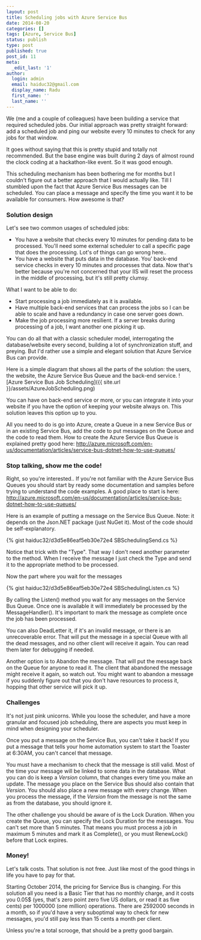 ```yaml
---
layout: post
title: Scheduling jobs with Azure Service Bus
date: 2014-08-20
categories: []
tags: [Azure, Service Bus]
status: publish
type: post
published: true
post_id: 11
meta:
  _edit_last: '1'
author:
  login: admin
  email: haiduc32@gmail.com
  display_name: Radu
  first_name: ''
  last_name: ''
---
```

We (me and a couple of colleagues) have been building a service that required scheduled jobs. Our initial approach was pretty straight forward: add a scheduled job and ping our website every 10 minutes to check for any jobs for that window.

It goes without saying that this is pretty stupid and totally not recommended. But the base engine was built during 2 days of almost round the clock coding at a hackathon-like event. So it was good enough.

This scheduling mechanism has been bothering me for months but I couldn't figure out a better approach that I would actually like. Till I stumbled upon the fact that Azure Service Bus messages can be scheduled. You can place a message and specify the time you want it to be available for consumers. How awesome is that?

### Solution design
Let's see two common usages of scheduled jobs:

- You have a website that checks every 10 minutes for pending data to be processed. You'll need some external scheduler to call a specific page that does the processing. Lot's of things can go wrong here..
- You have a website that puts data in the database. You' back-end service checks in every 10 minutes and processes that data. Now that's better because you're not concerned that your IIS will reset the process in the middle of processing, but it's still pretty clumsy.

What I want to be able to do:

- Start processing a job immediately as it is available.
- Have multiple back-end services that can process the jobs so I can be able to scale and have a redundancy in case one server goes down.
- Make the job processing more resilient. If a server breaks during processing of a job, I want another one picking it up.

You can do all that with a classic scheduler model, interrogating the database/website every second, building a lot of synchronization stuff, and preying. But I'd rather use a simple and elegant solution that Azure Service Bus can provide.

Here is a simple diagram that shows all the parts of the solution: the users, the website, the Azure Service Bus Queue and the back-end service.
![Azure Service Bus Job Scheduling]({{ site.url }}/assets/AzureJobScheduling.png)

You can have on back-end service or more, or you can integrate it into your website if you have the option of keeping your website always on. This solution leaves this option up to you.

All you need to do is go into Azure, create a Queue in a new Service Bus or in an existing Service Bus, add the code to put messages on the Queue and the code to read them. How to create the Azure Service Bus Queue is explained pretty good here: http://azure.microsoft.com/en-us/documentation/articles/service-bus-dotnet-how-to-use-queues/

### Stop talking, show me the code!
Right, so you're interested.. If you're not familiar with the Azure Service Bus Queues you should start by ready some documentation and samples before trying to understand the code examples. A good place to start is here: http://azure.microsoft.com/en-us/documentation/articles/service-bus-dotnet-how-to-use-queues/

Here is an example of putting a message on the Service Bus Queue. Note: it depends on the Json.NET package (just NuGet it). Most of the code should be self-explanatory.

{% gist haiduc32/d3d5e86eaf5eb30e72e4 SBSchedulingSend.cs %}

Notice that trick with the "Type". That way I don't need another parameter to the method. When I receive the message I just check the Type and send it to the appropriate method to be processed.

Now the part where you wait for the messages

{% gist haiduc32/d3d5e86eaf5eb30e72e4 SBSchedulingListen.cs %}

By calling the Listen() method you wait for any messages on the Service Bus Queue. Once one is available it will immediately be processed by the MessageHandler(). It's important to mark the message as complete once the job has been processed. 

You can also  DeadLetter it, if it's an invalid message, or there is an unrecoverable error. That will put the message in a special Queue with all the dead messages, and no other client will receive it again. You can read them later for debugging if needed.

Another option is to Abandon the message. That will put the message back on the Queue for anyone to read it. The client that abandoned the message might receive it again, so watch out. You might want to abandon a message if you suddenly figure out that you don't have resources to process it, hopping that other service will pick it up.

### Challenges
It's not just pink unicorns. While you loose the scheduler, and have a more granular and focused job scheduling, there are aspects you must keep in mind when designing your scheduler.

Once you put a message on the Service Bus, you can't take it back! If you put a message that tells your home automation system to start the Toaster at 6:30AM, you can't cancel that message. 

You must have a mechanism to check that the message is still valid. Most of the time your message will be linked to some data in the database. What you can do is keep a *Version* column, that changes every time you make an update. The message you place on the Service Bus should also contain that *Version*. You should also place a new message with every change. When you process the message, if the *Version* from the message is not the same as from the database, you should ignore it.

The other challenge you should be aware of is the Lock Duration. When you create the Queue, you can specify the Lock Duration for the messages. You can't set more than 5 minutes. That means you must process a job in maximum 5 minutes and mark it as Complete(), or you must RenewLock() before that Lock expires.

### Money!
Let's talk costs. That solution is not free. Just like most of the good things in life you have to pay for that. 

Starting October 2014, the pricing for Service Bus is changing. For this solution all you need is a Basic Tier that has no monthly charge, and it costs you 0.05$ (yes, that's zero point zero five US dollars, or read it as five cents) per 1000000 (one million) operations. There are 2592000 seconds in a month, so if you'd have a very suboptimal way to check for new messages, you'd still pay less than 15 cents a month per client.

Unless you're a total scrooge, that should be a pretty good bargain.
